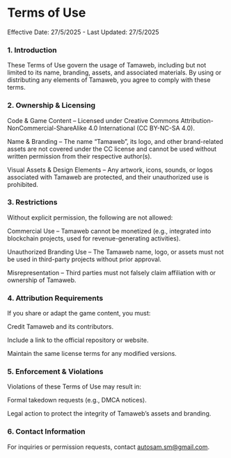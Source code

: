 # Terms of Use
Effective Date: 27/5/2025 - Last Updated: 27/5/2025

### 1. Introduction
These Terms of Use govern the usage of Tamaweb, including but not limited to its name, branding, assets, and associated materials. By using or distributing any elements of Tamaweb, you agree to comply with these terms.

### 2. Ownership & Licensing
Code & Game Content – Licensed under Creative Commons Attribution-NonCommercial-ShareAlike 4.0 International (CC BY-NC-SA 4.0).

Name & Branding – The name “Tamaweb”, its logo, and other brand-related assets are not covered under the CC license and cannot be used without written permission from their respective author(s).

Visual Assets & Design Elements – Any artwork, icons, sounds, or logos associated with Tamaweb are protected, and their unauthorized use is prohibited.

### 3. Restrictions
Without explicit permission, the following are not allowed:

Commercial Use – Tamaweb cannot be monetized (e.g., integrated into blockchain projects, used for revenue-generating activities).

Unauthorized Branding Use – The Tamaweb name, logo, or assets must not be used in third-party projects without prior approval.

Misrepresentation – Third parties must not falsely claim affiliation with or ownership of Tamaweb.

### 4. Attribution Requirements
If you share or adapt the game content, you must:

Credit Tamaweb and its contributors.

Include a link to the official repository or website.

Maintain the same license terms for any modified versions.

### 5. Enforcement & Violations
Violations of these Terms of Use may result in:

Formal takedown requests (e.g., DMCA notices).

Legal action to protect the integrity of Tamaweb’s assets and branding.

### 6. Contact Information
For inquiries or permission requests, contact autosam.sm@gmail.com.